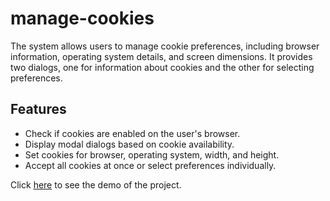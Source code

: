 # manage-cookies

The system allows users to manage cookie preferences, including browser information, operating system details, and screen dimensions.
It provides two dialogs, one for information about cookies and the other for selecting preferences.

## Features

- Check if cookies are enabled on the user's browser.
- Display modal dialogs based on cookie availability.
- Set cookies for browser, operating system, width, and height.
- Accept all cookies at once or select preferences individually.

Click [here](https://gurlinkaur23.github.io/manage-cookies/) to see the demo of the project.
